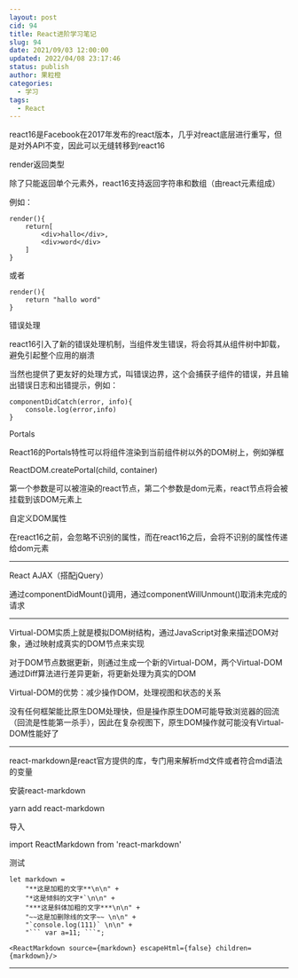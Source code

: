 ```yaml
---
layout: post
cid: 94
title: React进阶学习笔记
slug: 94
date: 2021/09/03 12:00:00
updated: 2022/04/08 23:17:46
status: publish
author: 果粒橙
categories: 
  - 学习
tags: 
  - React
---
```



react16是Facebook在2017年发布的react版本，几乎对react底层进行重写，但是对外API不变，因此可以无缝转移到react16

render返回类型

除了只能返回单个元素外，react16支持返回字符串和数组（由react元素组成）


例如：

    render(){
        return[
            <div>hallo</div>,
            <div>word</div>
        ]
    }


或者

    render(){
        return "hallo word"
    }




错误处理


react16引入了新的错误处理机制，当组件发生错误，将会将其从组件树中卸载，避免引起整个应用的崩溃

当然也提供了更友好的处理方式，叫错误边界，这个会捕获子组件的错误，并且输出错误日志和出错提示，例如：


    componentDidCatch(error, info){
        console.log(error,info)
    }






Portals

React16的Portals特性可以将组件渲染到当前组件树以外的DOM树上，例如弹框

ReactDOM.createPortal(child, container)


第一个参数是可以被渲染的react节点，第二个参数是dom元素，react节点将会被挂载到该DOM元素上




自定义DOM属性


在react16之前，会忽略不识别的属性，而在react16之后，会将不识别的属性传递给dom元素


---

React AJAX（搭配jQuery）


通过componentDidMount()调用，通过componentWillUnmount()取消未完成的请求




---



Virtual-DOM实质上就是模拟DOM树结构，通过JavaScript对象来描述DOM对象，通过映射成真实的DOM节点来实现

对于DOM节点数据更新，则通过生成一个新的Virtual-DOM，两个Virtual-DOM通过Diff算法进行差异更新，将更新处理为真实的DOM

Virtual-DOM的优势：减少操作DOM，处理视图和状态的关系


没有任何框架能比原生DOM处理快，但是操作原生DOM可能导致浏览器的回流（回流是性能第一杀手），因此在复杂视图下，原生DOM操作就可能没有Virtual-DOM性能好了



---



react-markdown是react官方提供的库，专门用来解析md文件或者符合md语法的变量

安装react-markdown

yarn add react-markdown

导入

import ReactMarkdown from 'react-markdown'

测试

    let markdown =
        "**这是加粗的文字**\n\n" +
        "*这是倾斜的文字*`\n\n" +
        "***这是斜体加粗的文字***\n\n" +
        "~~这是加删除线的文字~~ \n\n" +
        "`console.log(111)` \n\n" +
        "``` var a=11; ```";

    <ReactMarkdown source={markdown} escapeHtml={false} children={markdown}/>



---






